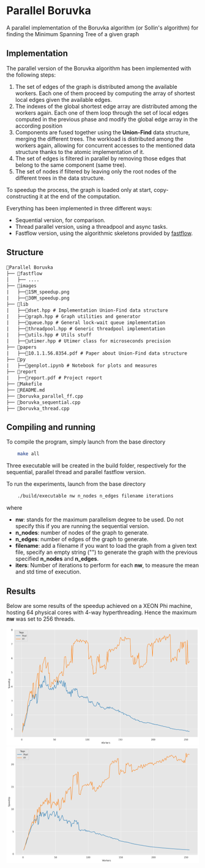 # Parallel Boruvka

A parallel implementation of the Boruvka algorithm (or Sollin's algorithm) for finding the Minimum Spanning Tree of a given graph


## Implementation

The parallel version of the Boruvka algorithm has been implemented with the following steps:

1. The set of edges of the graph is distributed among the available workers. Each one of them proceed by computing the array of shortest local edges given the available edges.
2. The indexes of the global shortest edge array are distributed among the workers again. Each one of them loop through the set of local edges computed in the previous phase and modify the global edge array in the according position
3. Components are fused together using the **Union-Find** data structure, merging the different trees. The workload is distributed among the workers again, allowing for concurrent accesses to the mentioned data structure thanks to the atomic implementation of it.
4. The set of edges is filtered in parallel by removing those edges that belong to the same component (same tree).
5. The set of nodes if filtered by leaving only the root nodes of the different trees in the data structure.


To speedup the process, the graph is loaded only at start, copy-constructing it at the end of the computation. 

Everything has been implemented in three different ways:
- Sequential version, for comparison.
- Thread parallel version, using a threadpool and async tasks.
- Fastflow version, using the algorithmic skeletons provided by [fastflow](https://github.com/fastflow/fastflow).


## Structure

```
📂Parallel Boruvka
├── 📂fastflow
│   ├── ....
├── 📂images
|   ├──📄15M_speedup.png
|   ├──📄30M_speedup.png
├── 📂lib
|   ├──📄dset.hpp # Implementation Union-Find data structure
|   ├──📄graph.hpp # Graph utilities and generator
|   ├──📄queue.hpp # General lock-wait queue implementation
|   ├──📄threadpool.hpp # Generic threadpool implementation 
|   ├──📄utils.hpp # Utils stuff
|   ├──📄utimer.hpp # Utimer class for microseconds precision
├── 📂papers 
|   ├──📄10.1.1.56.8354.pdf # Paper about Union-Find data structure
├── 📂py
|   ├──📄genplot.ipynb # Notebook for plots and measures
├── 📂report
|   ├──📄report.pdf # Project report
├── 📄Makefile 
├── 📄README.md
├── 📄boruvka_parallel_ff.cpp 
├── 📄boruvka_sequential.cpp 
├── 📄boruvka_thread.cpp                          
```

## Compiling and running

To compile the program, simply launch from the base directory

```bash
    make all
```

Three executable will be created in the build folder, respectively for the sequential, parallel thread and parallel fastflow version.

To run the experiments, launch from the base directory

```bash
    ./build/executable nw n_nodes n_edges filename iterations
``` 

where

- **nw**: stands for the maximum parallelism degree to be used. Do not specify this if you are running the sequential version.
- **n_nodes**: number of nodes of the graph to generate.
- **n_edges**: number of edges of the graph to generate.
- **filename**: add a filename if you want to load the graph from a given text file, specify an empty string ("") to generate the graph with the previous specified **n_nodes** and **n_edges**.
- **iters**: Number of iterations to perform for each **nw**, to measure the mean and std time of execution.


## Results

Below are some results of the speedup achieved on a XEON Phi machine, hosting 64 physical cores with 4-way hyperthreading. Hence the maximum **nw** was set to 256 threads.

![15M_speedup](images/15M_speedup.png "15M edges speedup")
![30M_speedup](images/30M_speedup.png "30M edges speedup")